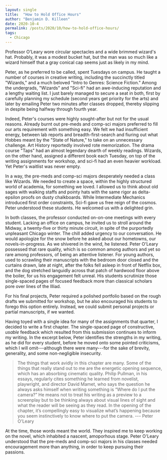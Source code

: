 ```yaml
---
layout: single
title:  "How to Hold Office Hours"
author: "Benjamin D. Killeen"
date: 2020-10-4
permalink: /posts/2020/10/how-to-hold-office-hours/
tags:
  - Chicago
---
```


Professor O'Leary wore circular spectacles and a wide brimmed wizard's hat. Probably, it was a
modest bucket hat, but the man was so much like a wizard himself that a gray conical cap seems just
as likely in my mind.

Peter, as he preferred to be called, spent Tuesdays on campus. He taught a number of courses in
creative writing, including the succinctly titled "Wizards," and a much beloved "Intro to Genres:
Science Fiction." Among the undergrads, "Wizards" and "Sci-fi" had an awe-inducing reputation and a
lengthy waiting list. I just barely managed to secure a seat in both, first by carefully planning
my schedule (second years get priority for the arts) and later by emailing Peter two minutes after
classes dropped, thereby slipping in despite being halfway through fourth year.

Indeed, Peter's courses were highly sought-after but not for the usual reasons. Already burnt out
pre-meds and comp-sci majors preferred to fill our arts requirement with something easy. We felt we
had insufficient energy, between lab reports and breadth-first-search and fiuring out what Hobbes
meant by the "State of Nature," to take on an unnecessary challenge. Art History reportedly
involved rote memorization. The drama course "Taps" had an almost legendary dearth of weekly
readings. Wizards, on the other hand, assigned a different book each Tuesday, on top of the writing
assignments for workshop, and sci-fi had an even heavier workload. Yet Peter's waitlist was never
empty.

In a way, the pre-meds and comp-sci majors desperately needed a class like Wizards. We needed to
create a space, within the highly structured world of academia, for something we loved. I allowed
us to think about old sages with walking staffs and pointy hats with the same rigor as
delta-epsilon proofs on dusty chalkboards. While Intermediate Mechanics introduced first order
constraints, Sci-fi gave us free reign of the cosmos. Peter understood these students. He welcomed
us with a delighted grin.

In both classes, the professor conducted on-on-one meetings with every student. Lacking an office
on campus, he invited us to stroll around the Midway, a twenty-five or thirty minute circuit, in
spite of the purportedly unpleasant Chicago winter. The chill added urgency to our conversation. He
would apologize for the snow before he asked about our hometowns, our novels-in-progress. As we
shivered in the wind, he listened. Peter O'Leary possessed that rare quality, which is so common
among authors and yet so rare among professors, of being an attentive listener. For young authors,
used to scrawling their manuscripts with the bedroom door closed and the curtains drawn, late at
night, after the folks fell asleep in front of Netflix box, and the dog stretched languidly across
that patch of hardwood floor above the boiler, for us his engagement felt unreal. His students
scrutinize those single-spaced pages of focused feedback more than classical scholars pore over
lines of the Illiad.

For his final projects, Peter required a polished portfolio based on the rough drafts we submitted
for workshop, but he also encouraged his students to forego this option entirely. Instead, we could
submit personal projects or partial manuscripts, if we wanted. 

Having toyed with a single idea for many of the assignments that quarter, I decided to write a
first chapter. The single-spaced page of constructive, *usable* feedback which resulted from this
submission continues to inform my writing. In the excerpt below, Peter identifies the strengths in
my writing, as he did for every student, before he moved onto some pointed criticisms, which I will
omit---although there were many---for the sake of brevity, generality, and some non-negligible
insecurity.

> The things that work avidly in this chapter are many. Some of the things that really stand out to
> me are the energetic opening sequence, which has an absorbing cinematic quality. Philip Pullman, in
> his essays, regularly cites something he learned from novelist, playwright, and director David
> Mamet, who says the question he always asks himself when writing something is “Where do I put the
> camera?” He means not to treat his writing as a preview to a screenplay but to be thinking always
> about visual lines of sight and what the reader will be seeing as they read. In the opening of the
> chapter, it’s compellingly easy to visualize what’s happening because you seem instinctively to
> know where to put the camera. --- Peter O'Leary

At the time, those words meant the world. They inspired me to keep working on the novel, which
inhabited a nascent, amoporhous stage. Peter O'Leary understood that the pre-meds and comp-sci
majors in his classes needed encouragement more than anything, in order to keep pursuing their
passions.

